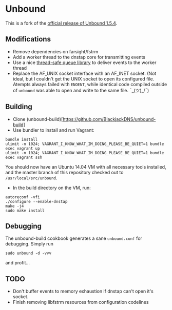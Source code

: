 Unbound
=======
This is a fork of the [official release of Unbound 1.5.4](https://www.unbound.net/downloads/unbound-1.5.4.tar.gz).

## Modifications

* Remove dependencies on farsight/fstrm
* Add a worker thread to the dnstap core for transmitting events
* Use a nice [thread-safe queue library](https://github.com/cgaebel/pipe) to deliver events to the worker thread
* Replace the AF_UNIX socket interface with an AF_INET socket. (Not ideal, but I couldn't get the UNIX socket to open its configured file. Atempts always failed with `ENOENT`, while identical code compiled outside of `unbound` was able to open and write to the same file. ¯\_(ツ)_/¯)

## Building

* Clone (unbound-build)[https://github.com/BlackjackDNS/unbound-build]
* Use bundler to install and run Vagrant:

```
bundle install
ulimit -n 1024; VAGRANT_I_KNOW_WHAT_IM_DOING_PLEASE_BE_QUIET=1 bundle exec vagrant up
ulimit -n 1024; VAGRANT_I_KNOW_WHAT_IM_DOING_PLEASE_BE_QUIET=1 bundle exec vagrant ssh
```

You should now have an Ubuntu 14.04 VM with all necessary tools installed, and the master branch of this repository checked out to `/usr/local/src/unbound`.

* In the build directory on the VM, run:
```
autoreconf -vfi
./configure --enable-dnstap
make -j4
sudo make install
```

## Debugging
The unbound-build cookbook generates a sane `unbound.conf` for debugging. Simply run

```
sudo unbound -d -vvv
```

and profit...

## TODO

* Don't buffer events to memory exhaustion if dnstap can't open it's socket.
* Finish removing libfstrm resources from configuration codelines
